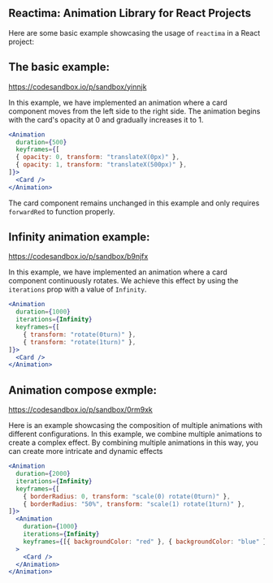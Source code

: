 ## Reactima: Animation Library for React Projects

Here are some basic example showcasing the usage of `reactima` in a React project:

## The basic example:

https://codesandbox.io/p/sandbox/yinnjk

In this example, we have implemented an animation where a card component moves from the left side to the right side. The animation begins with the card's opacity at 0 and gradually increases it to 1.

```jsx
<Animation
  duration={500}
  keyframes={[
  { opacity: 0, transform: "translateX(0px)" },
  { opacity: 1, transform: "translateX(500px)" },
]}>
  <Card />
</Animation>
```

The card component remains unchanged in this example and only requires `forwardRed` to function properly.


## Infinity animation example:

https://codesandbox.io/p/sandbox/b9njfx

In this example, we have implemented an animation where a card component continuously rotates. We achieve this effect by using the `iterations` prop with a value of `Infinity`.

```jsx
<Animation
  duration={1000}
  iterations={Infinity}
  keyframes={[
    { transform: "rotate(0turn)" },
    { transform: "rotate(1turn)" },
]}>
  <Card />
</Animation>
```

## Animation compose exmple:

https://codesandbox.io/p/sandbox/0rm9xk

Here is an example showcasing the composition of multiple animations with different configurations. In this example, we combine multiple animations to create a complex effect. By combining multiple animations in this way, you can create more intricate and dynamic effects

```jsx
<Animation
  duration={2000}
  iterations={Infinity}
  keyframes={[
    { borderRadius: 0, transform: "scale(0) rotate(0turn)" },
    { borderRadius: "50%", transform: "scale(1) rotate(1turn)" },
]}>
  <Animation
    duration={1000}
    iterations={Infinity}
    keyframes={[{ backgroundColor: "red" }, { backgroundColor: "blue" }]}
  >
    <Card />
  </Animation>
</Animation>
```